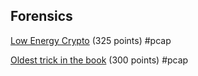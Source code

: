 ## Forensics
[Low Energy Crypto](low_energy_crypto/README.md) (325 points) #pcap 

[Oldest trick in the book](oldest_trick_in_the_book/README.md) (300 points) #pcap
